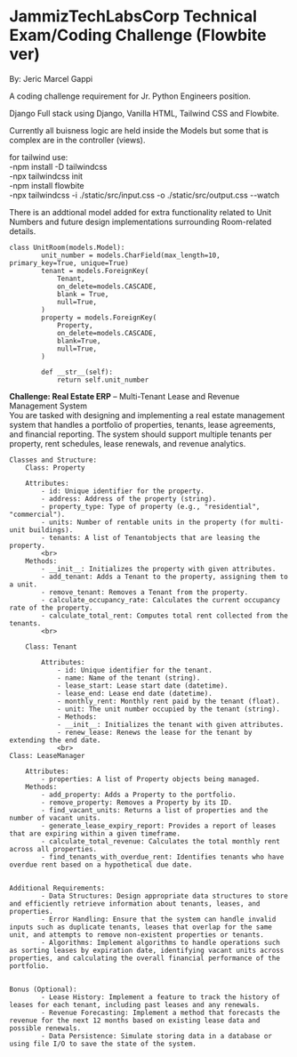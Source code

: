 # JammizTechLabsCorp Technical Exam/Coding Challenge (Flowbite ver)

By: Jeric Marcel Gappi

A coding challenge requirement for Jr. Python Engineers position.

Django Full stack using Django, Vanilla HTML, Tailwind CSS and Flowbite.

Currently all buisness logic are held inside the Models but some that is complex are in the controller  (views).

for tailwind use: <br>
    -npm install -D tailwindcss <br>
    -npx tailwindcss init <br>
    -npm install flowbite <br>
    -npx tailwindcss -i ./static/src/input.css -o ./static/src/output.css --watch <br>

There is an addtional model added for extra functionality related to Unit Numbers and future design implementations surrounding Room-related details.

```
class UnitRoom(models.Model):
        unit_number = models.CharField(max_length=10, primary_key=True, unique=True)
        tenant = models.ForeignKey(
            Tenant,
            on_delete=models.CASCADE,
            blank = True,
            null=True,
        )
        property = models.ForeignKey(
            Property,
            on_delete=models.CASCADE,
            blank=True,
            null=True,
        )
        
        def __str__(self):
            return self.unit_number
```

**Challenge: Real Estate ERP** – Multi-Tenant Lease and Revenue Management System <br>
You are tasked with designing and implementing a real estate management system that handles a portfolio of properties, tenants, lease agreements, and financial reporting. The system should support multiple tenants per property, rent schedules, lease renewals, and revenue analytics.

    Classes and Structure:
        Class: Property
    
        Attributes:
            - id: Unique identifier for the property.
            - address: Address of the property (string).
            - property_type: Type of property (e.g., "residential", "commercial").
            - units: Number of rentable units in the property (for multi-unit buildings).
            - tenants: A list of Tenantobjects that are leasing the property.
            <br>
        Methods:
            - __init__: Initializes the property with given attributes.
            - add_tenant: Adds a Tenant to the property, assigning them to a unit.
            - remove_tenant: Removes a Tenant from the property.
            - calculate_occupancy_rate: Calculates the current occupancy rate of the property.
            - calculate_total_rent: Computes total rent collected from the tenants.
            <br>

        Class: Tenant
        
            Attributes:
                - id: Unique identifier for the tenant.
                - name: Name of the tenant (string).
                - lease_start: Lease start date (datetime).
                - lease_end: Lease end date (datetime).
                - monthly_rent: Monthly rent paid by the tenant (float).
                - unit: The unit number occupied by the tenant (string).
                - Methods:
                - __init__: Initializes the tenant with given attributes.
                - renew_lease: Renews the lease for the tenant by extending the end date.
                <br>
    Class: LeaseManager

        Attributes:
            - properties: A list of Property objects being managed.
        Methods:
            - add_property: Adds a Property to the portfolio.
            - remove_property: Removes a Property by its ID.
            - find_vacant_units: Returns a list of properties and the number of vacant units.
            - generate_lease_expiry_report: Provides a report of leases that are expiring within a given timeframe.
            - calculate_total_revenue: Calculates the total monthly rent across all properties.
            - find_tenants_with_overdue_rent: Identifies tenants who have overdue rent based on a hypothetical due date.
        
        
    Additional Requirements:
            - Data Structures: Design appropriate data structures to store and efficiently retrieve information about tenants, leases, and properties.
            - Error Handling: Ensure that the system can handle invalid inputs such as duplicate tenants, leases that overlap for the same unit, and attempts to remove non-existent properties or tenants.
            - Algorithms: Implement algorithms to handle operations such as sorting leases by expiration date, identifying vacant units across properties, and calculating the overall financial performance of the portfolio.


    Bonus (Optional):
            - Lease History: Implement a feature to track the history of leases for each tenant, including past leases and any renewals.
            - Revenue Forecasting: Implement a method that forecasts the revenue for the next 12 months based on existing lease data and possible renewals.
            - Data Persistence: Simulate storing data in a database or using file I/O to save the state of the system.